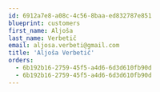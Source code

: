 ```yaml
---
id: 6912a7e8-a08c-4c56-8baa-ed832787e851
blueprint: customers
first_name: Aljoša
last_name: Verbetič
email: aljosa.verbeti@gmail.com
title: 'Aljoša Verbetič'
orders:
  - 6b192b16-2759-45f5-a4d6-6d3d610fb90d
  - 6b192b16-2759-45f5-a4d6-6d3d610fb90d
---
```


